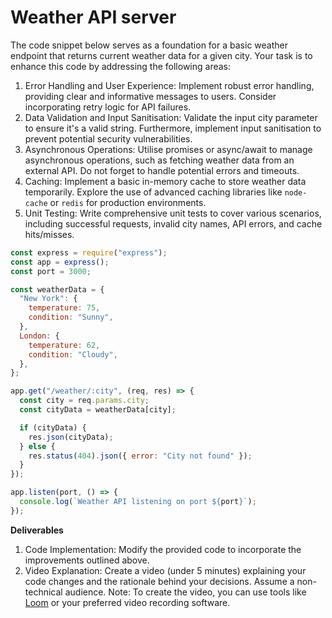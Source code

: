# Weather API server

The code snippet below serves as a foundation for a basic weather endpoint that returns current weather data for a given city. Your task is to enhance this code by addressing the following areas:

1. Error Handling and User Experience: Implement robust error handling, providing clear and informative messages to users. Consider incorporating retry logic for API failures.
2. Data Validation and Input Sanitisation: Validate the input city parameter to ensure it's a valid string. Furthermore, implement input sanitisation to prevent potential security vulnerabilities.
3. Asynchronous Operations: Utilise promises or async/await to manage asynchronous operations, such as fetching weather data from an external API. Do not forget to handle potential errors and timeouts.
4. Caching: Implement a basic in-memory cache to store weather data temporarily. Explore the use of advanced caching libraries like `node-cache` or `redis` for production environments.
5. Unit Testing: Write comprehensive unit tests to cover various scenarios, including successful requests, invalid city names, API errors, and cache hits/misses.

```javascript
const express = require("express");
const app = express();
const port = 3000;

const weatherData = {
  "New York": {
    temperature: 75,
    condition: "Sunny",
  },
  London: {
    temperature: 62,
    condition: "Cloudy",
  },
};

app.get("/weather/:city", (req, res) => {
  const city = req.params.city;
  const cityData = weatherData[city];

  if (cityData) {
    res.json(cityData);
  } else {
    res.status(404).json({ error: "City not found" });
  }
});

app.listen(port, () => {
  console.log(`Weather API listening on port ${port}`);
});
```

**Deliverables**

1. Code Implementation: Modify the provided code to incorporate the improvements outlined above.
2. Video Explanation: Create a video (under 5 minutes) explaining your code changes and the rationale behind your decisions. Assume a non-technical audience. Note: To create the video, you can use tools like [Loom](https://www.loom.com) or your preferred video recording software.
